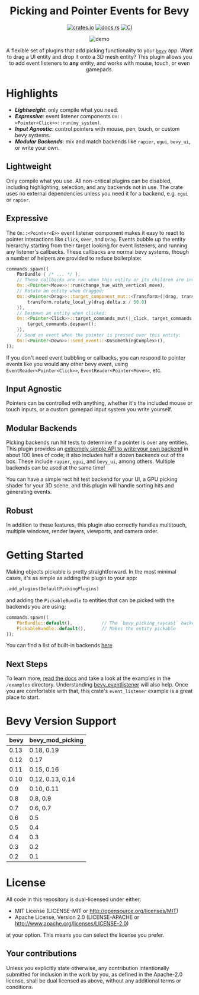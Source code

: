 <div align="center">

# Picking and Pointer Events for Bevy

[![crates.io](https://img.shields.io/crates/v/bevy_mod_picking)](https://crates.io/crates/bevy_mod_picking)
[![docs.rs](https://docs.rs/bevy_mod_picking/badge.svg)](https://docs.rs/bevy_mod_picking)
[![CI](https://github.com/aevyrie/bevy_mod_picking/actions/workflows/rust.yml/badge.svg?branch=main)](https://github.com/aevyrie/bevy_mod_picking/actions?query=workflow%3A%22CI%22+branch%3Amain)

![demo](https://user-images.githubusercontent.com/2632925/235874600-de0c7720-6775-42e1-8650-41ee8ac68d1b.gif)

A flexible set of plugins that add picking functionality to your [`bevy`](https://github.com/bevyengine/bevy) app. Want to drag a UI
entity and drop it onto a 3D mesh entity? This plugin allows you to add event listeners to **any**
entity, and works with mouse, touch, or even gamepads.

</div>

# Highlights

- ***Lightweight***: only compile what you need.
- ***Expressive***: event listener components `On::<Pointer<Click>>::run(my_system)`.
- ***Input Agnostic***: control pointers with mouse, pen, touch, or custom bevy systems.
- ***Modular Backends***: mix and match backends like `rapier`, `egui`, `bevy_ui`, or write your own.

## Lightweight

Only compile what you use. All non-critical plugins can be disabled, including highlighting,
selection, and any backends not in use. The crate uses no external dependencies unless you need it
for a backend, e.g. `egui` or `rapier`.

## Expressive

The `On::<Pointer<E>>` event listener component makes it easy to react to pointer interactions like
`Click`, `Over`, and `Drag`. Events bubble up the entity hierarchy starting from their target
looking for event listeners, and running any listener's callbacks. These callbacks are normal bevy
systems, though a number of helpers are provided to reduce boilerplate:

```rs
commands.spawn((
    PbrBundle { /* ... */ },
    // These callbacks are run when this entity or its children are interacted with.
    On::<Pointer<Move>>::run(change_hue_with_vertical_move),
    // Rotate an entity when dragged:
    On::<Pointer<Drag>>::target_component_mut::<Transform>(|drag, transform| {
        transform.rotate_local_y(drag.delta.x / 50.0)
    }),
    // Despawn an entity when clicked:
    On::<Pointer<Click>>::target_commands_mut(|_click, target_commands| {
        target_commands.despawn();
    }),
    // Send an event when the pointer is pressed over this entity:
    On::<Pointer<Down>>::send_event::<DoSomethingComplex>(),
));
```

If you don't need event bubbling or callbacks, you can respond to pointer events like you would any
other bevy event, using `EventReader<Pointer<Click>>`, `EventReader<Pointer<Move>>`, etc.

## Input Agnostic

Pointers can be controlled with anything, whether it's the included mouse or touch inputs, or a
custom gamepad input system you write yourself.

## Modular Backends

Picking backends run hit tests to determine if a pointer is over any entities. This plugin provides
an [extremely simple API to write your own backend](crates/bevy_picking_core/src/backend.rs) in
about 100 lines of code; it also includes half a dozen backends out of the box. These include
`rapier`, `egui`, and `bevy_ui`, among others. Multiple backends can be used at the same time! 

You can have a simple rect hit test backend for your UI, a GPU picking shader for your 3D scene, and
this plugin will handle sorting hits and generating events.

## Robust

In addition to these features, this plugin also correctly handles multitouch, multiple windows,
render layers, viewports, and camera order.

# Getting Started

Making objects pickable is pretty straightforward. In the most minimal cases, it's as simple as adding the plugin to your app:

```rs
.add_plugins(DefaultPickingPlugins)
```

and adding the `PickableBundle` to entities that can be picked with the backends you are using:

```rs
commands.spawn((
    PbrBundle::default(),           // The `bevy_picking_raycast` backend works with meshes
    PickableBundle::default(),      // Makes the entity pickable
));
```

You can find a list of built-in backends [here](https://docs.rs/bevy_mod_picking/latest/bevy_mod_picking/backends/index.html)

## Next Steps

To learn more, [read the docs](https://docs.rs/bevy_mod_picking/latest/bevy_mod_picking/) and take a look at the examples in the `/examples` directory. Understanding [bevy_eventlistener](https://github.com/aevyrie/bevy_eventlistener) will also help. Once you are comfortable with that, this crate's `event_listener` example is a great place to start.

# Bevy Version Support

| bevy | bevy_mod_picking |
| ---- | ---------------- |
| 0.13 | 0.18, 0.19       |
| 0.12 | 0.17             |
| 0.11 | 0.15, 0.16       |
| 0.10 | 0.12, 0.13, 0.14 |
| 0.9  | 0.10, 0.11       |
| 0.8  | 0.8, 0.9         |
| 0.7  | 0.6, 0.7         |
| 0.6  | 0.5              |
| 0.5  | 0.4              |
| 0.4  | 0.3              |
| 0.3  | 0.2              |
| 0.2  | 0.1              |

# License

All code in this repository is dual-licensed under either:

- MIT License (LICENSE-MIT or http://opensource.org/licenses/MIT)
- Apache License, Version 2.0 (LICENSE-APACHE or http://www.apache.org/licenses/LICENSE-2.0)

at your option. This means you can select the license you prefer.

## Your contributions
Unless you explicitly state otherwise, any contribution intentionally submitted for inclusion in the work by you, as defined in the Apache-2.0 license, shall be dual licensed as above, without any additional terms or conditions.

